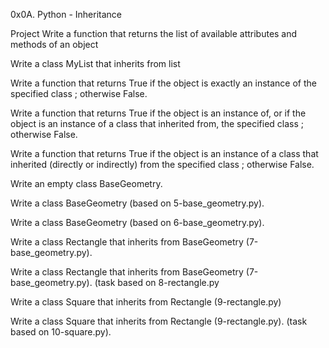0x0A. Python - Inheritance

Project
Write a function that returns the list of available attributes and methods of an object

Write a class MyList that inherits from list

Write a function that returns True if the object is exactly an instance of the specified class ; otherwise False.

Write a function that returns True if the object is an instance of, or if the object is an instance of a class that inherited from, the specified class ; otherwise False.

Write a function that returns True if the object is an instance of a class that inherited (directly or indirectly) from the specified class ; otherwise False.

Write an empty class BaseGeometry.

Write a class BaseGeometry (based on 5-base_geometry.py).

Write a class BaseGeometry (based on 6-base_geometry.py).

Write a class Rectangle that inherits from BaseGeometry (7-base_geometry.py).

Write a class Rectangle that inherits from BaseGeometry (7-base_geometry.py). (task based on 8-rectangle.py

Write a class Square that inherits from Rectangle (9-rectangle.py)

Write a class Square that inherits from Rectangle (9-rectangle.py). (task based on 10-square.py).
